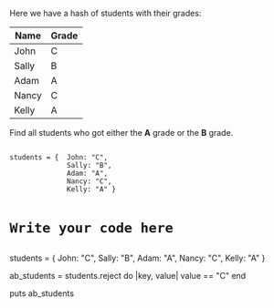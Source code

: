 Here we have a hash of
students with their grades:

|Name   | Grade |
|--|--|
|John   | C   |
|Sally  | B   |
|Adam   | A   |
| Nancy | C   |
| Kelly | A   |

Find all students who got
either the **A** grade or
the **B** grade.

<codeblock language="ruby" type="exercise" testMode="fixedInput">
<code>
students = {  John: "C",
              Sally: "B",
              Adam: "A",
              Nancy: "C",
              Kelly: "A" }

# Write your code here
</code>

<solution>
students = {  John: "C",
              Sally: "B",
              Adam: "A",
              Nancy: "C",
              Kelly: "A" }

ab_students = students.reject do |key, value|
  value == "C"
end

puts ab_students
</solution>
</codeblock>
